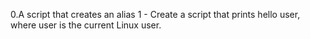 0.A script that creates an alias
1 - Create a script that prints hello user, where user is the current Linux user.
